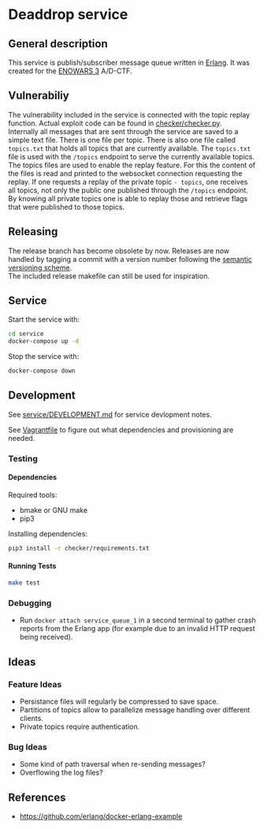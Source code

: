 Deaddrop service
================

General description
-------------------

This service is publish/subscriber message queue written in [Erlang](https://www.erlang.org/). It was created for the [ENOWARS 3](https://enowars.com/) A/D-CTF.

Vulnerabiliy
---------
The vulnerability included in the service is connected with the topic replay function. Actual exploit code can be found in [checker/checker.py](checker/checker.py).  
Internally all messages that are sent through the service are saved to a simple text file. There is one file per topic. There is also one file called `topics.txt` that holds all topics that are currently available. The `topics.txt` file is used with the `/topics` endpoint to serve the currently available topics. The topics files are used to enable the replay feature. For this the content of the files is read and printed to the websocket connection requesting the replay. If one requests a replay of the private topic `- topics`, one receives all topics, not only the public one published through the `/topics` endpoint. By knowing all private topics one is able to replay those and retrieve flags that were published to those topics.

Releasing
---------

The release branch has become obsolete by now. Releases are now handled by tagging a commit with a version number following the [semantic versioning scheme](https://semver.org/).  
The included release makefile can still be used for inspiration.

Service
-------

Start the service with:

```sh
cd service
docker-compose up -d
```

Stop the service with:

```sh
docker-compose down
```

Development
-----------

See [service/DEVELOPMENT.md](service/DEVELOPMENT.md) for service devlopment notes.

See [Vagrantfile](Vagrantfile) to figure out what dependencies and provisioning are needed.

### Testing

#### Dependencies

Required tools:

-	bmake or GNU make
-	pip3

Installing dependencies:

```sh
pip3 install -r checker/requirements.txt
```

#### Running Tests

```sh
make test
```

### Debugging

-	Run `docker attach service_queue_1` in a second terminal to gather crash reports from the Erlang app (for example due to an invalid HTTP request being received).

Ideas
-----

### Feature Ideas

-	Persistance files will regularly be compressed to save space.
-	Partitions of topics allow to parallelize message handling over different clients.
-	Private topics require authentication. 

### Bug Ideas

-	Some kind of path traversal when re-sending messages?
-	Overflowing the log files?

References
----------

-	https://github.com/erlang/docker-erlang-example
